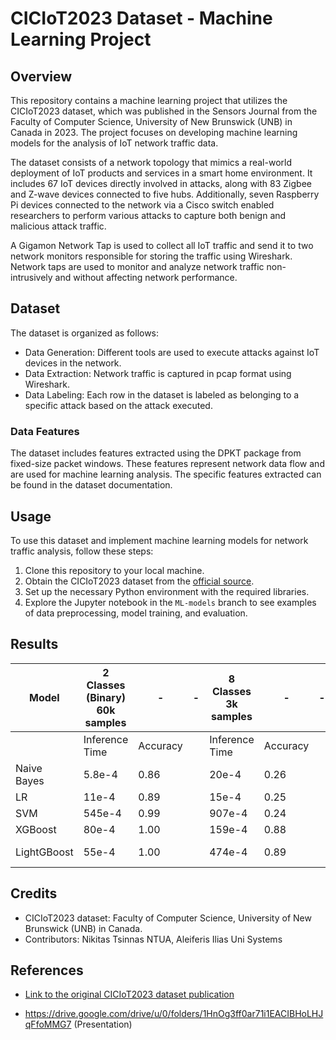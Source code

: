 # CICIoT2023 Dataset - Machine Learning Project

## Overview
This repository contains a machine learning project that utilizes the CICIoT2023 dataset, which was published in the Sensors Journal from the Faculty of Computer Science, University of New Brunswick (UNB) in Canada in 2023. The project focuses on developing machine learning models for the analysis of IoT network traffic data.

The dataset consists of a network topology that mimics a real-world deployment of IoT products and services in a smart home environment. It includes 67 IoT devices directly involved in attacks, along with 83 Zigbee and Z-wave devices connected to five hubs. Additionally, seven Raspberry Pi devices connected to the network via a Cisco switch enabled researchers to perform various attacks to capture both benign and malicious attack traffic.

A Gigamon Network Tap is used to collect all IoT traffic and send it to two network monitors responsible for storing the traffic using Wireshark. Network taps are used to monitor and analyze network traffic non-intrusively and without affecting network performance.

## Dataset
The dataset is organized as follows:
- Data Generation: Different tools are used to execute attacks against IoT devices in the network.
- Data Extraction: Network traffic is captured in pcap format using Wireshark.
- Data Labeling: Each row in the dataset is labeled as belonging to a specific attack based on the attack executed.

### Data Features
The dataset includes features extracted using the DPKT package from fixed-size packet windows. These features represent network data flow and are used for machine learning analysis. The specific features extracted can be found in the dataset documentation.

## Usage
To use this dataset and implement machine learning models for network traffic analysis, follow these steps:

1. Clone this repository to your local machine.
2. Obtain the CICIoT2023 dataset from the [official source](http://205.174.165.80/IOTDataset/CIC_IOT_Dataset2023/).
3. Set up the necessary Python environment with the required libraries.
4. Explore the Jupyter notebook in the `ML-models` branch to see examples of data preprocessing, model training, and evaluation.

## Results

| Model         | 2 Classes (Binary) 60k samples | -                | -           | 8 Classes 3k samples | -                | -           | 34 Classes 10k samples | -                | -           |
|---------------|-------------------|---------|---------|-------------------|---------|---------|------------------------|---------|---------|
|               | Inference Time    | Accuracy |         | Inference Time    | Accuracy |         | Inference Time         | Accuracy |         |
| Naive Bayes   | 5.8e-4            | 0.86    |         | 20e-4            | 0.26    |         | -                      | -       |         |
| LR            | 11e-4             | 0.89    |         | 15e-4            | 0.25    |         | -                      | -       |         |
| SVM           | 545e-4            | 0.99    |         | 907e-4           | 0.24    |         | -                      | -       |         |
| XGBoost       | 80e-4             | 1.00    |         | 159e-4           | 0.88    |         | 480e-4                 | 0.87    |         |
| LightGBoost   | 55e-4             | 1.00    |         | 474e-4           | 0.89    |         | 2.281e-4               | 0.87    |         |

## Credits
- CICIoT2023 dataset: Faculty of Computer Science, University of New Brunswick (UNB) in Canada.
- Contributors: Nikitas Tsinnas NTUA, Aleiferis Ilias Uni Systems


## References
- [Link to the original CICIoT2023 dataset publication](https://www.unb.ca/cic/datasets/iotdataset-2023.html)

- https://drive.google.com/drive/u/0/folders/1HnOg3ff0ar71i1EACIBHoLHJqFfoMMG7 (Presentation)
